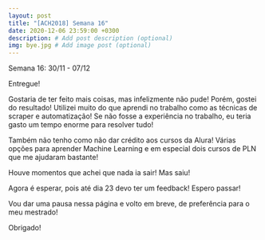 ```yaml
---
layout: post
title: "[ACH2018] Semana 16"
date: 2020-12-06 23:59:00 +0300
description: # Add post description (optional)
img: bye.jpg # Add image post (optional)
---
```

Semana 16: 30/11 - 07/12

Entregue!

Gostaria de ter feito mais coisas, mas infelizmente não pude! Porém, gostei do resultado! Utilizei muito do que aprendi no trabalho como as técnicas de scraper e automatização! Se não fosse a experiência no trabalho, eu teria gasto um tempo enorme para resolver tudo!

Também não tenho como não dar crédito aos cursos da Alura! Várias opções para aprender Machine Learning e em especial dois cursos de PLN que me ajudaram bastante!

Houve momentos que achei que nada ia sair! Mas saiu!

Agora é esperar, pois até dia 23 devo ter um feedback! Espero passar!

Vou dar uma pausa nessa página e volto em breve, de preferência para o meu mestrado!

Obrigado!
